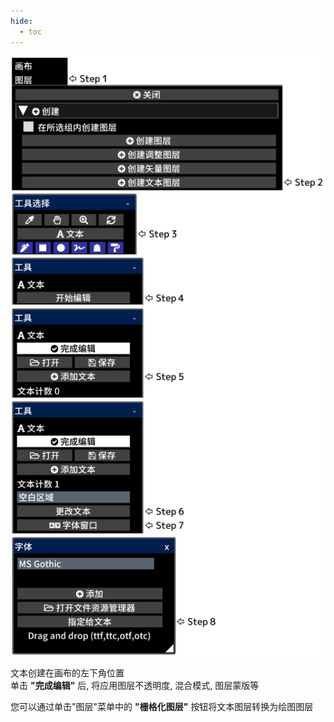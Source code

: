 ```yaml
---
hide:
  - toc
---
```


<!-- https://steamcommunity.com/sharedfiles/filedetails/?id=2954849397 -->

![text_layer](./image/text_layer.png)

文本创建在画布的左下角位置 <br />
单击 __"完成编辑"__ 后, 将应用图层不透明度, 混合模式, 图层蒙版等

您可以通过单击"图层"菜单中的 __"栅格化图层"__ 按钮将文本图层转换为绘图图层
